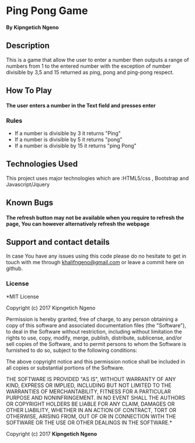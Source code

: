 # Ping Pong Game

#### By **Kipngetich Ngeno**

## Description

This is a game that allow the user to enter a number then outputs a range of numbers from 1 to the entered number with the exception of number divisible by 3,5 and 15 returned as ping, pong and ping-pong respect.

## How To Play

#### The user enters a number in the Text field and presses enter
### Rules
* If a number is divisible by 3 it returns "Ping"
* If a number is divisible by 5 it returns "pong"
* If a number is divisible by 15 it returns "ping Pong"

## Technologies Used

This project uses major technologies which are :HTML5/css , Bootstrap and Javascript/Jquery

## Known Bugs

#### The refresh button may not be available when you require to refresh the page, You can however alternatively refresh the webpage

## Support and contact details

In case You have any issues using this code please do no hesitate to get in touch with me through khalifngeno@gmail.com or leave a commit here on github.

### License

*MIT License

Copyright (c) 2017 Kipngetich Ngeno

Permission is hereby granted, free of charge, to any person obtaining a copy
of this software and associated documentation files (the "Software"), to deal
in the Software without restriction, including without limitation the rights
to use, copy, modify, merge, publish, distribute, sublicense, and/or sell
copies of the Software, and to permit persons to whom the Software is
furnished to do so, subject to the following conditions:

The above copyright notice and this permission notice shall be included in all
copies or substantial portions of the Software.

THE SOFTWARE IS PROVIDED "AS IS", WITHOUT WARRANTY OF ANY KIND, EXPRESS OR
IMPLIED, INCLUDING BUT NOT LIMITED TO THE WARRANTIES OF MERCHANTABILITY,
FITNESS FOR A PARTICULAR PURPOSE AND NONINFRINGEMENT. IN NO EVENT SHALL THE
AUTHORS OR COPYRIGHT HOLDERS BE LIABLE FOR ANY CLAIM, DAMAGES OR OTHER
LIABILITY, WHETHER IN AN ACTION OF CONTRACT, TORT OR OTHERWISE, ARISING FROM,
OUT OF OR IN CONNECTION WITH THE SOFTWARE OR THE USE OR OTHER DEALINGS IN THE
SOFTWARE.*

Copyright (c) 2017 **Kipngetich Ngeno**